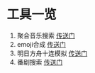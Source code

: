 # 工具一览

1. 聚合音乐搜索 [传送门](https://tool.adproqwq.xyz/music)
2. emoji合成 [传送门](https://tool.adproqwq.xyz/emojiMix)
3. 明日方舟十连模拟 [传送门](https://tool.adproqwq.xyz/fangzhou)
4. 番剧搜索 [传送门](https://tool.adproqwq.xyz/anime)
